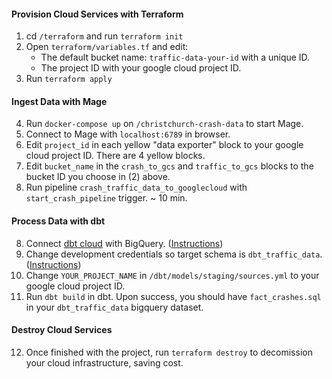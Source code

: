 #### Provision Cloud Services with Terraform
1) cd `/terraform` and run `terraform init`
2) Open `terraform/variables.tf` and edit:
   - The default bucket name: `traffic-data-your-id` with a unique ID.
   - The project ID with your google cloud project ID.
3) Run `terraform apply`

#### Ingest Data with Mage
4) Run `docker-compose up` on `/christchurch-crash-data` to start Mage.
5) Connect to Mage with `localhost:6789` in browser.
6) Edit `project_id` in each yellow "data exporter" block to your google cloud project ID. There are 4 yellow blocks.
7) Edit `bucket_name` in the `crash_to_gcs` and `traffic_to_gcs` blocks to the bucket ID you choose in (2) above.
8) Run pipeline `crash_traffic_data_to_googlecloud` with `start_crash_pipeline` trigger. ~ 10 min.

#### Process Data with dbt
8) Connect [dbt cloud](https://www.getdbt.com/product/dbt-cloud) with BigQuery. ([Instructions](https://docs.getdbt.com/docs/cloud/connect-data-platform/connect-bigquery))
9) Change development credentials so target schema is `dbt_traffic_data`. ([Instructions](https://docs.getdbt.com/docs/build/custom-target-names))
10) Change `YOUR_PROJECT_NAME` in `/dbt/models/staging/sources.yml` to your google cloud project ID.
11) Run `dbt build` in dbt. Upon success, you should have `fact_crashes.sql` in your `dbt_traffic_data` bigquery dataset.

#### Destroy Cloud Services
12) Once finished with the project, run `terraform destroy` to decomission your cloud infrastructure, saving cost.